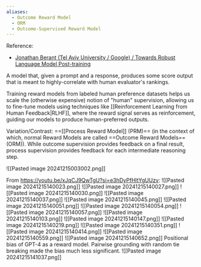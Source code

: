 ```yaml
---
aliases:
  - Outcome Reward Model
  - ORM
  - Outcome-Supervised Reward Model
---
```

Reference:
- [Jonathan Berant (Tel Aviv University / Google) / Towards Robust Language Model Post-training](https://youtu.be/2AthqCX3h8U?si=KLrjbkKOuhZyIwWN)

A model that, given a prompt and a response, produces some score output that is meant to highly-correlate with human evaluator's rankings.

Training reward models from labeled human preference datasets helps us scale the (otherwise expensive) notion of "human" supervision, allowing us to fine-tune models using techniques like [[Reinforcement Learning from Human Feedback|RLHF]], where the reward signal serves as reinforcement, guiding our models to produce human-preferred outputs.

Variation/Contrast: ==[[Process Reward Model]] (PRM)== (in the context of which, normal Reward Models are called ==Outcome Reward Models== (ORM)). While outcome supervision provides feedback on a final result, process supervision provides feedback for each intermediate reasoning step.


![[Pasted image 20241215003002.png]]




From https://youtu.be/xJqCJ9QwTgU?si=e3hDyPfHltYgUUzv:
![[Pasted image 20241215140023.png]]
![[Pasted image 20241215140027.png]]
![[Pasted image 20241215140030.png]]
![[Pasted image 20241215140037.png]]
![[Pasted image 20241215140045.png]]
![[Pasted image 20241215140051.png]]
![[Pasted image 20241215140054.png]]
![[Pasted image 20241215140057.png]]
![[Pasted image 20241215140103.png]]
![[Pasted image 20241215140147.png]]
![[Pasted image 20241215140219.png]]
![[Pasted image 20241215140351.png]]
![[Pasted image 20241215140414.png]]
![[Pasted image 20241215140559.png]]
![[Pasted image 20241215140652.png]]
Positional bias of GPT-4 as a reward model. Pairwise grounding with random tie breaking made the bias much less significant. 
![[Pasted image 20241215141037.png]]


